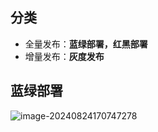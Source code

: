 ## 分类

- 全量发布：**蓝绿部署，红黑部署**
- 增量发布：**灰度发布**

## 蓝绿部署

![image-20240824170747278](https://img.cjiw.site/image-20240824170747278.png)
